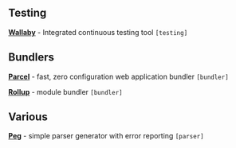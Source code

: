 ## Testing

[**Wallaby**](https://wallabyjs.com/) - Integrated continuous testing tool `[testing]`

## Bundlers

[**Parcel**](https://parceljs.org/) - fast, zero configuration web application bundler `[bundler]`

[**Rollup**](https://rollupjs.org) - module bundler `[bundler]`

## Various

[**Peg**](https://pegjs.org/) - simple parser generator with error reporting `[parser]`
